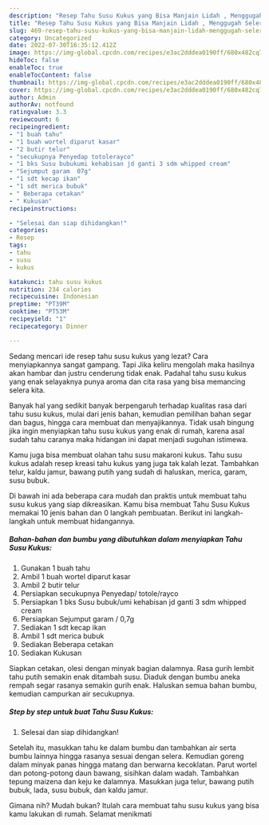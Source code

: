 ```yaml
---
description: "Resep Tahu Susu Kukus yang Bisa Manjain Lidah , Menggugah Selera"
title: "Resep Tahu Susu Kukus yang Bisa Manjain Lidah , Menggugah Selera"
slug: 469-resep-tahu-susu-kukus-yang-bisa-manjain-lidah-menggugah-selera
category: Uncategorized
date: 2022-07-30T16:35:12.412Z
image: https://img-global.cpcdn.com/recipes/e3ac2dddea0190ff/680x482cq70/tahu-susu-kukus-foto-resep-utama.jpg
hideToc: false
enableToc: true
enableTocContent: false
thumbnail: https://img-global.cpcdn.com/recipes/e3ac2dddea0190ff/680x482cq70/tahu-susu-kukus-foto-resep-utama.jpg
cover: https://img-global.cpcdn.com/recipes/e3ac2dddea0190ff/680x482cq70/tahu-susu-kukus-foto-resep-utama.jpg
author: Admin
authorAv: notfound
ratingvalue: 3.3
reviewcount: 6
recipeingredient:
- "1 buah tahu"
- "1 buah wortel diparut kasar"
- "2 butir telur"
- "secukupnya Penyedap totolerayco"
- "1 bks Susu bubukumi kehabisan jd ganti 3 sdm whipped cream"
- "Sejumput garam  07g"
- "1 sdt kecap ikan"
- "1 sdt merica bubuk"
- " Beberapa cetakan"
- " Kukusan"
recipeinstructions:

- "Selesai dan siap dihidangkan!"
categories:
- Resep
tags:
- tahu
- susu
- kukus

katakunci: tahu susu kukus 
nutrition: 234 calories
recipecuisine: Indonesian
preptime: "PT39M"
cooktime: "PT53M"
recipeyield: "1"
recipecategory: Dinner

---
```



Sedang mencari ide resep tahu susu kukus yang lezat? Cara menyiapkannya sangat gampang. Tapi Jika keliru mengolah maka hasilnya akan hambar dan justru cenderung tidak enak. Padahal tahu susu kukus yang enak selayaknya punya aroma dan cita rasa yang bisa memancing selera kita.


Banyak hal yang sedikit banyak berpengaruh terhadap kualitas rasa dari tahu susu kukus, mulai dari jenis bahan, kemudian pemilihan bahan segar dan bagus, hingga cara membuat dan menyajikannya. Tidak usah bingung jika ingin menyiapkan tahu susu kukus yang enak di rumah, karena asal sudah tahu caranya maka hidangan ini dapat menjadi suguhan istimewa.

Kamu juga bisa membuat olahan tahu susu makaroni kukus. Tahu susu kukus adalah resep kreasi tahu kukus yang juga tak kalah lezat. Tambahkan telur, kaldu jamur, bawang putih yang sudah di haluskan, merica, garam, susu bubuk.


Di bawah ini ada beberapa cara mudah dan praktis untuk membuat tahu susu kukus yang siap dikreasikan. Kamu bisa membuat Tahu Susu Kukus memakai 10 jenis bahan dan 0 langkah pembuatan. Berikut ini langkah-langkah untuk membuat hidangannya.

<!--inarticleads1-->

##### Bahan-bahan dan bumbu yang dibutuhkan dalam menyiapkan Tahu Susu Kukus:

1. Gunakan 1 buah tahu
1. Ambil 1 buah wortel diparut kasar
1. Ambil 2 butir telur
1. Persiapkan secukupnya Penyedap/ totole/rayco
1. Persiapkan 1 bks Susu bubuk/umi kehabisan jd ganti 3 sdm whipped cream
1. Persiapkan Sejumput garam / 0,7g
1. Sediakan 1 sdt kecap ikan
1. Ambil 1 sdt merica bubuk
1. Sediakan  Beberapa cetakan
1. Sediakan  Kukusan


Siapkan cetakan, olesi dengan minyak bagian dalamnya. Rasa gurih lembit tahu putih semakin enak ditambah susu. Diaduk dengan bumbu aneka rempah segar rasanya semakin gurih enak. Haluskan semua bahan bumbu, kemudian campurkan air secukupnya. 

<!--inarticleads2-->

##### Step by step untuk buat Tahu Susu Kukus:


1. Selesai dan siap dihidangkan!

Setelah itu, masukkan tahu ke dalam bumbu dan tambahkan air serta bumbu lainnya hingga rasanya sesuai dengan selera. Kemudian goreng dalam minyak panas hingga matang dan berwarna kecoklatan. Parut wortel dan potong-potong daun bawang, sisihkan dalam wadah. Tambahkan tepung maizena dan keju ke dalamnya. Masukkan juga telur, bawang putih bubuk, lada, susu bubuk, dan kaldu jamur. 

Gimana nih? Mudah bukan? Itulah cara membuat tahu susu kukus yang bisa kamu lakukan di rumah. Selamat menikmati
